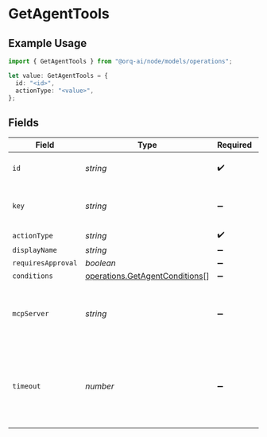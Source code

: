 # GetAgentTools

## Example Usage

```typescript
import { GetAgentTools } from "@orq-ai/node/models/operations";

let value: GetAgentTools = {
  id: "<id>",
  actionType: "<value>",
};
```

## Fields

| Field                                                                            | Type                                                                             | Required                                                                         | Description                                                                      |
| -------------------------------------------------------------------------------- | -------------------------------------------------------------------------------- | -------------------------------------------------------------------------------- | -------------------------------------------------------------------------------- |
| `id`                                                                             | *string*                                                                         | :heavy_check_mark:                                                               | The id of the resource                                                           |
| `key`                                                                            | *string*                                                                         | :heavy_minus_sign:                                                               | Optional tool key for custom tools                                               |
| `actionType`                                                                     | *string*                                                                         | :heavy_check_mark:                                                               | N/A                                                                              |
| `displayName`                                                                    | *string*                                                                         | :heavy_minus_sign:                                                               | N/A                                                                              |
| `requiresApproval`                                                               | *boolean*                                                                        | :heavy_minus_sign:                                                               | N/A                                                                              |
| `conditions`                                                                     | [operations.GetAgentConditions](../../models/operations/getagentconditions.md)[] | :heavy_minus_sign:                                                               | N/A                                                                              |
| `mcpServer`                                                                      | *string*                                                                         | :heavy_minus_sign:                                                               | Optional MCP server reference for tools from MCP servers                         |
| `timeout`                                                                        | *number*                                                                         | :heavy_minus_sign:                                                               | Tool execution timeout in seconds (default: 2 minutes, max: 10 minutes)          |